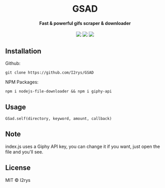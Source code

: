 <h1 align="center">GSAD</h1>
<h4 align="center">Fast & powerful gifs scraper & downloader</h4>
<p align="center">
	<a href="https://github.com/I2rys/GSAD/blob/main/LICENSE"><img src="https://img.shields.io/github/license/I2rys/GSAD?style=flat-square"></img></a>
	<a href="https://github.com/I2rys/GSAD/issues"><img src="https://img.shields.io/github/issues/I2rys/GSAD.svg"></img></a>
	<a href="https://nodejs.org/"><img src="https://img.shields.io/badge/-Nodejs-green?style=flat-square&logo=Node.js"></img></a>
</p>


## Installation
Github:

    git clone https://github.com/I2rys/GSAD

NPM Packages:

    npm i nodejs-file-downloader && npm i giphy-api
    
## Usage

    GSad.self(directory, keyword, amount, callback)

## Note
index.js uses a Giphy API key, you can change it if you want, just open the file and you'll see.

## License
MIT © I2rys

